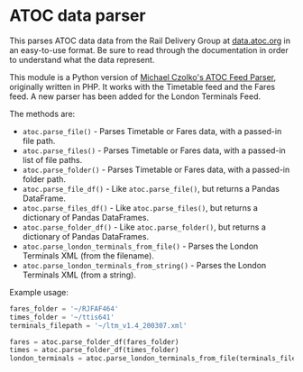 # ATOC data parser

This parses ATOC data data from the Rail Delivery Group at [data.atoc.org](data.atoc.org) in an easy-to-use format. Be sure to read through the documentation in order to understand what the data represent.

This module is a Python version of [Michael Czolko's ATOC Feed Parser](https://github.com/mCzolko/atoc-feed-parse), originally written in PHP. It works with the Timetable feed and the Fares feed. A new parser has been added for the London Terminals Feed.

The methods are:
- `atoc.parse_file()` - Parses Timetable or Fares data, with a passed-in file path.
- `atoc.parse_files()` - Parses Timetable or Fares data, with a passed-in list of file paths.
- `atoc.parse_folder()` - Parses Timetable or Fares data, with a passed-in folder path.
- `atoc.parse_file_df()` - Like `atoc.parse_file()`, but returns a Pandas DataFrame.
- `atoc.parse_files_df()` - Like `atoc.parse_files()`, but returns a dictionary of Pandas DataFrames.
- `atoc.parse_folder_df()` - Like `atoc.parse_folder()`, but returns a dictionary of Pandas DataFrames.
- `atoc.parse_london_terminals_from_file()` - Parses the London Terminals XML (from the filename).
- `atoc.parse_london_terminals_from_string()` - Parses the London Terminals XML (from a string).

Example usage:
```python
fares_folder = '~/RJFAF464'
times_folder = '~/ttis641'
terminals_filepath = '~/ltm_v1.4_200307.xml'

fares = atoc.parse_folder_df(fares_folder)
times = atoc.parse_folder_df(times_folder)
london_terminals = atoc.parse_london_terminals_from_file(terminals_filepath)
```